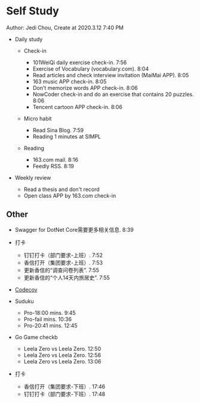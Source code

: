 # Self Study

Author: Jedi Chou, Create at 2020.3.12 7:40 PM

* Daily study
  * Check-in
    * 101WeiQi daily exercise check-in. 7:56
    * Exercise of Vocabulary (vocabulary.com). 8:04
    * Read articles and check interview invitation (MaiMai APP). 8:05
    * 163 music APP check-in. 8:05
    * Don't memorize words APP check-in. 8:06
    * NowCoder check-in and do an exercise that contains 20 puzzles. 8:06
    * Tencent cartoon APP check-in. 8:06

  * Micro habit
    * Read Sina Blog. 7:59
    * Reading 1 minutes at SIMPL

  * Reading
    * 163.com mail. 8:16
    * Feedly RSS. 8:19

* Weekly review
  * Read a thesis and don't record
  * Open class APP by 163.com check-in

## Other

* Swagger for DotNet Core需要更多相关信息. 8:39
* 打卡
  * 钉钉打卡（部门要求-上班）. 7:52
  * 香信打开（集团要求-上班）. 7:53
  * 更新香信的“调查问卷列表”. 7:55
  * 更新香信的“个人14天内旅居史”. 7:55

* [Codecov](https://codecov.io/)

* Suduku
  * Pro-18:00 mins. 9:45
  * Pro-fail mins. 10:36
  * Pro-20:41 mins. 12:45

* Go Game checkb
  * Leela Zero vs Leela Zero. 12:50
  * Leela Zero vs Leela Zero. 12:56
  * Leela Zero vs Leela Zero. 13:06

* 打卡
  * 香信打开（集团要求-下班）. 17:46
  * 钉钉打卡（部门要求-下班）. 17:48

